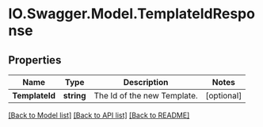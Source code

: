 # IO.Swagger.Model.TemplateIdResponse
## Properties

Name | Type | Description | Notes
------------ | ------------- | ------------- | -------------
**TemplateId** | **string** | The Id of the new Template. | [optional] 

[[Back to Model list]](../README.md#documentation-for-models) [[Back to API list]](../README.md#documentation-for-api-endpoints) [[Back to README]](../README.md)

